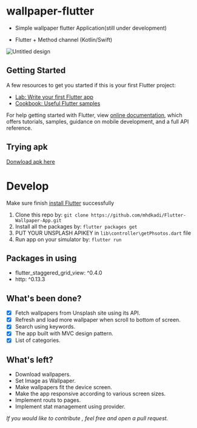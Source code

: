 # wallpaper-flutter

 - Simple wallpaper flutter Application(still under development)

 - Flutter + Method channel (Kotlin/Swift)

![Untitled design](https://user-images.githubusercontent.com/59627447/128915950-68f0e052-7507-4798-83dd-560071e80c95.jpg)

## Getting Started

A few resources to get you started if this is your first Flutter project:

- [Lab: Write your first Flutter app](https://flutter.dev/docs/get-started/codelab)
- [Cookbook: Useful Flutter samples](https://flutter.dev/docs/cookbook)

For help getting started with Flutter, view 
[online documentation](https://flutter.dev/docs), which offers tutorials,
samples, guidance on mobile development, and a full API reference.

## Trying apk
[Donwload apk here](app-release.apk)

# Develop

Make sure finish [install Flutter](https://flutter.io/get-started/install/) successfully

1. Clone this repo by: `git clone https://github.com/mhdkadi/Flutter-Wallpaper-App.git`
2. Install all the packages by: `flutter packages get`
3. PUT YOUR UNSPLASH APIKEY in `lib\controller\getPhsotos.dart` file
4. Run app on your simulator by: `flutter run`

## Packages in using
* flutter_staggered_grid_view: ^0.4.0
* http: ^0.13.3

## What's been done?

- [x] Fetch wallpapers from Unsplash site using its API.
- [x] Refresh and load more wallpaper when scroll to bottom of screen.
- [x] Search using keywords.
- [x] The app built with MVC design pattern.
- [x] List of categories.

## What's left?
- Download wallpapers.
- Set Image as Wallpaper.
- Make wallpapers fit the device screen.
- Make the app responsive according to various screen sizes.
- Implement routs to pages.
- Implement stat management using provider.


*If you would like to contribute , feel free and open a pull request.*
